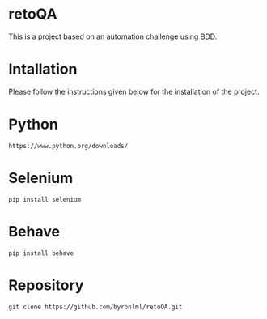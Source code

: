 # retoQA
This is a project based on an automation challenge using BDD.


# Intallation
Please follow the instructions given below for the installation of the project.

# Python
`https://www.python.org/downloads/`
# Selenium
`pip install selenium`
# Behave
`pip install behave`

# Repository

`git clone https://github.com/byronlml/retoQA.git`